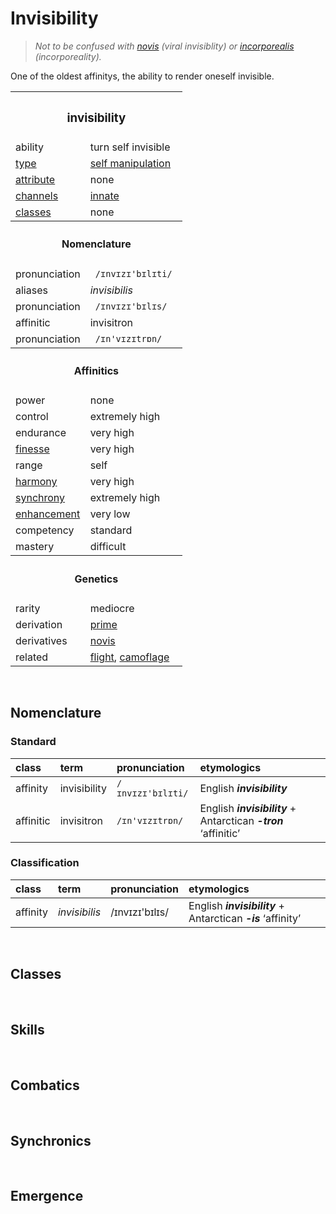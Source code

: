 # Invisibility

> *Not to be confused with [novis](novis.md) (viral invisiblity) or [incorporealis](incorporealis.md) (incorporeality).*

One of the oldest affinitys, the ability to render oneself invisible.


<table>
  <tr>
    <th colspan="2"> <h3> invisibility </h3> </th>
  </tr>
  <tr>
    <td> ability </td>
    <td> turn self invisible </td>
  </tr>
  <tr>
    <td> <a href="../readme.md#types"> type </a> </td>
    <td> <a href="../readme.md#self-manipulation"> self manipulation </a> </td>
  </tr>
  <tr>
    <td> <a href="../readme.md#attributes"> attribute </a> </td>
    <td> none </td>
  </tr>
  <tr>
    <td> <a href="../readme.md#channels"> channels </a> </td>
    <td> <a href="../readme.md#innate"> innate </a> </td>
  </tr>
  <tr>
    <td> <a href="../readme.md#classes"> classes </a> </td>
    <td> none </td>
  </tr>
  <tr>
    <th colspan="2"> <h4> Nomenclature </h4> </th>
  </tr>
  <tr>
    <td> pronunciation </td>
    <td> <code> /ɪnvɪzɪ'bɪlɪti/ </code> </td>
  </tr>
  <tr>
    <td> aliases </td>
    <td> <em> invisibilis </em> </td>
  </tr>
  <tr>
    <td> pronunciation </td>
    <td> <code> /ɪnvɪzɪ'bɪlɪs/ </code> </td>
  </tr>
  <tr>
    <td> affinitic </td>
    <td> invisitron </td>
  </tr>
  <tr>
    <td> pronunciation </td>
    <td> <code> /ɪn'vɪzɪtrɒn/ </code> </td>
  </tr>
  <tr>
    <th colspan="2"> <h4> Affinitics </h4> </th>
  </tr>
  <tr>
    <td> power </td>
    <td> none </td>
  </tr>
  <tr>
    <td> control </td>
    <td> extremely high </td>
  </tr>
  <tr>
    <td> endurance </td>
    <td> very high </td>
  </tr>
  <tr>
    <td> <a href="../readme.md#finesse"> finesse </a> </td>
    <td> very high </td>
  </tr>
  <tr>
    <td> range </td>
    <td> self </td>
  </tr>
  <tr>
    <td> <a href="../readme.md#harmony"> harmony </a> </td>
    <td> very high </td>
  </tr>
  <tr>
    <td> <a href="../readme.md#synchrony"> synchrony </a> </td>
    <td> extremely high </td>
  </tr>
  <tr>
    <td> <a href="../readme.md#enhancement"> enhancement </a> </td>
    <td> very low </td>
  </tr>
  <tr>
    <td> competency </td>
    <td> standard </td>
  </tr>
  <tr>
    <td> mastery </td>
    <td> difficult </td>
  </tr>
  <tr>
    <th colspan="2"> <h4> Genetics </h4> </th>
  </tr>
  <tr>
    <td> rarity </td>
    <td> mediocre </td>
  </tr>
  <tr>
    <td> derivation </td>
    <td> <a href="../readme.md#prime"> prime </a> </td>
  </tr>
  <tr>
    <td> derivatives </td>
    <td> <a href="novis.md"> novis </a> </td>
  </tr>
  <tr>
    <td> related </td>
    <td> <a href="flight.md">flight</a>, <a href="camoflage.md">camoflage</a> </td>
  </tr>
</table>


<br>


## Nomenclature

### Standard

| class | term | pronunciation | etymologics |
| :---- | :--- | :------------ | :---------- |
| affinity | invisibility | `/ɪnvɪzɪ'bɪlɪti/` | English ***invisibility*** |
| affinitic | invisitron | `/ɪn'vɪzɪtrɒn/` | English ***invisibility*** + Antarctican ***-tron*** ‘affinitic’ |

### Classification

| class | term | pronunciation | etymologics |
| :---- | :--- | :------------ | :---------- |
| affinity | *invisibilis* | /ɪnvɪzɪ'bɪlɪs/ | English ***invisibility*** + Antarctican ***-is*** ‘affinity’ |


<br>


## Classes


<br>


## Skills


<br>


## Combatics


<br>


## Synchronics


<br>


## Emergence
